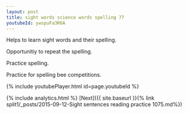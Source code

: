 ```yaml
---
layout: post
title: sight words science words spelling 77
youtubeId: ywspuFa3R6A
---
```

 
 
Helps to learn sight words and their spelling.

Opportunitiy to repeat the spelling. 

Practice spelling. 
 
Practice for spelling bee competitions. 
 
{% include youtubePlayer.html id=page.youtubeId %}
 
 
{% include analytics.html %} 
[Next]({{ site.baseurl }}{% link  split1/_posts/2015-09-12-Sight sentences reading practice 1075.md%})
 
